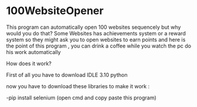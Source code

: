 # 100WebsiteOpener


This program can automatically open 100 websites sequencely but why would you do that?  Some Websites has achievements system or a reward system so they might ask you to open websites to earn points and here is the point of this program , you can drink a coffee while you watch the pc do his work automatically 

How does it work? 

First of all you have to download IDLE 3.10 python

now you have to download these libraries to make it work :

-pip install selenium (open cmd and copy paste this program)

